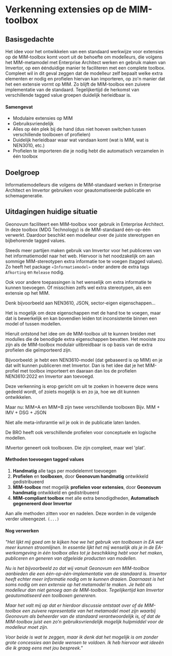 # Verkenning extensies op de MIM-toolbox

## Basisgedachte
Het idee voor het ontwikkelen van een standaard werkwijze voor extensies op de MIM-toolbox komt voort uit de behoefte om modelleurs, die volgens het MIM-metamodel met Enterprise Architect werken en gebruik maken van Imvertor, op een éénduidige manier te faciliteren met een complete toolbox. 
Compleet wil in dit geval zeggen dat de modelleur zelf bepaalt welke extra elementen er nodig en profielen hiervan kan importeren, op zo'n manier dat het een extensie vormt op MIM. Zo blijft de MIM-toolbox een zuivere implementatie van de standaard. Tegelijkertijd de herkomst van verschillende tagged value groepen duidelijk herleidbaar is. 

#### Samengevat

 - Modulaire extensies op MIM
 - Gebruiksvriendelijk
 - Alles op één plek bij de hand (dus niet hoeven switchen tussen verschillende toolboxen of profielen)
 - Duidelijk herleidbaar waar wat vandaan komt (wat is MIM, wat is NEN3010, etc.)
 - Profielen te importeren die je nodig hebt die automatisch verzamelen in één toolbox

## Doelgroep

Informatiemodelleurs die volgens de MIM-standaard werken in Enterprise Architect en Imvertor gebruiken voor geautomatiseerde publicatie en schemageneratie.

## Uitdagingen huidige situatie

Geonovum faciliteert een MIM-toolbox voor gebruik in Enterprise Architect. In deze toolbox (MDG Technology) is de MIM-standaard één-op-één verwerkt. Daardoor beschikt een modelleur over de juiste stereotypen en bijbehorende tagged values.

Steeds meer partijen maken gebruik van Imvertor voor het publiceren van het informatiemodel naar het web. Hiervoor is het noodzakelijk om aan sommige MIM-stereotypen extra informatie toe te voegen (tagged values). Zo heeft het package `«Informatiemodel»` onder andere de extra tags `Afkorting` en `Release` nodig.

Ook voor andere toepassingen is het wenselijk om extra informatie te kunnen toevoegen. Of misschien zelfs wel extra stereotypen, als een extensie op het MIM. 

Denk bijvoorbeeld aan NEN3610, JSON, sector-eigen eigenschappen... 

Het is mogelijk om deze eigenschappen met de hand toe te voegen, maar dat is bewerkelijk en kan bovendien leiden tot inconsistentie binnen een model of tussen modellen. 

Hieruit ontstond het idee om de MIM-toolbox uit te kunnen breiden met modulles die de benodigde extra eigenschappen bevatten. Het mooiste zou zijn als de MIM-toolbox modulair uitbreidbaar is op basis van de extra profielen die geïmporteerd zijn.

Bijvoorbeeld: je hebt een NEN3610-model (dat gebaseerd is op MIM) en je dat wilt kunnen publiceren met Imvertor. Dan is het idee dat je het MIM-profiel met toolbox importeert en daaraan dan los de profielen NEN3610:2022 en Imvertor aan toevoegd. 

Deze verkenning is erop gericht om uit te zoeken in hoeverre deze wens gedeeld wordt, of zoiets mogelijk is en zo ja, hoe we dit kunnen ontwikkelen.

Maar nu: MIM+A en MIM+B zijn twee verschillende toolboxen
Bijv. MIM + IMV + DSG + JSON

Niet alle meta-inforamtie wil je ook in de publicatie laten landen.

De BRO heeft ook verschillende profielen voor conceptuele en logische modellen.

IMvertor geneert ook toolboxen. Die zijn compleet, maar wel 'plat'.

#### Methoden toevoegen tagged values
 1. **Handmatig** alle tags per modelelemnt toevoegen
 1. **Profielen** en **toolboxen**, door **Geonovum handmatig** ontwikkeld gedistribueerd
 1. **MIM-toolbox** met mogelijk **profielen voor extensies**, door **Geonovum handmatig** ontwikkeld en gedistribueerd
 1. **MIM-compliant toolbox** met alle extra benodigdheden, **Automatisch gegenereerd door Imvertor**
 
Aan alle methoden zitten voor en nadelen. Deze worden in de volgende verder uiteengezet.
`(...)`
 
#### Nog verwerken
_"Het lijkt mij goed om te kijken hoe we het gebruik van toolboxen in EA wat meer kunnen stroomlijnen. In essentie lijkt het mij wenselijk als je in de EA-werkomgeving in één toolbox alles tot je beschikking hebt voor het maken, publiceren en generen van afgeleide producten van modellen._

_Nu is het bijvoorbeeld zo dat wij vanuit Geonovum een MIM-toolbox aanbieden die een één-op-één-implementatie van de standaard is. Imvertor heeft echter meer informatie nodig om te kunnen draaien. Daarnaast is het soms nodig om een extensie op het metamodel te maken. Je hebt als modelleur dan niet genoeg aan de MIM-toolbox. Tegelijkertijd kan Imvertor geautomatiseerd een toolboxen genereren._

_Maar het valt mij op dat er hierdoor discussie ontstaat over of de MIM-toolbox een zuivere representatie van het metamodel moet zijn waarbij Geonovum als beheerder van de standaard verantwoordelijk is, of dat de MIM-toolbox juist een zo’n gebruiksvriendelijk mogelijk hulpmiddel voor de modelleur moet zijn._

_Voor beide is wat te zeggen, maar ik denk dat het mogelijk is om zonder grote concessies aan beide wensen te voldoen. Ik heb hiervoor wat ideeën die ik graag eens met jou bespreek."_